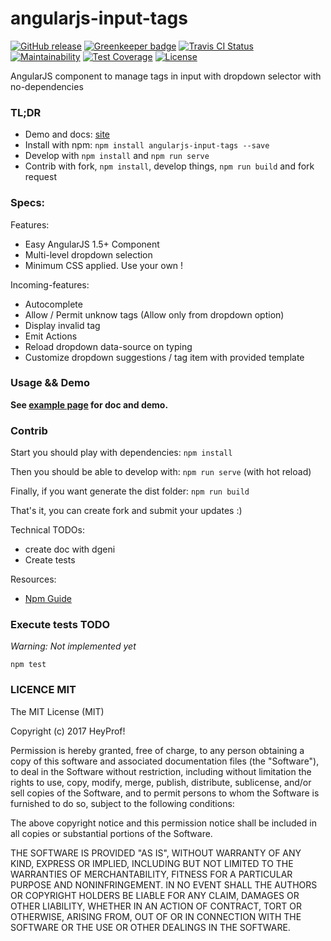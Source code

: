 # angularjs-input-tags 

[![GitHub release][badge-release-img]][badge-release-lnk]
[![Greenkeeper badge][badge-greenkeeper-img]][badge-greenkeeper-lnk]
[![Travis CI Status][badge-travis-img]][badge-travis-lnk]
[![Maintainability][badge-codeclimate-maintainability-img]][badge-codeclimate-maintainability-lnk]
[![Test Coverage][badge-codeclimate-coverage-img]][badge-codeclimate-coverage-lnk]
[![License][badge-license-img]][badge-license-lnk]


AngularJS component to manage tags in input with dropdown selector with no-dependencies

### TL;DR

- Demo and docs: [site][site]
- Install with npm: `npm install angularjs-input-tags --save`
- Develop with `npm install` and `npm run serve`
- Contrib with fork, `npm install`, develop things, `npm run build` and fork request

### Specs:

Features:
- Easy AngularJS 1.5+ Component
- Multi-level dropdown selection
- Minimum CSS applied. Use your own !

Incoming-features:
- Autocomplete
- Allow / Permit unknow tags (Allow only from dropdown option)
- Display invalid tag
- Emit Actions
- Reload dropdown data-source on typing
- Customize dropdown suggestions / tag item with provided template

### Usage && Demo

**See [example page][site] for doc and demo.**

### Contrib

Start you should play with dependencies: `npm install`

Then you should be able to develop with: `npm run serve` (with hot reload)

Finally, if you want generate the dist folder: `npm run build`

That's it, you can create fork and submit your updates :)

Technical TODOs:
- create doc with dgeni
- Create tests

Resources:
- [Npm Guide](https://docs.npmjs.com/getting-started/publishing-npm-packages)

### Execute tests TODO

*Warning: Not implemented yet*

`npm test`

### LICENCE MIT

The MIT License (MIT)

Copyright (c) 2017 HeyProf!

Permission is hereby granted, free of charge, to any person obtaining a copy
of this software and associated documentation files (the "Software"), to deal
in the Software without restriction, including without limitation the rights
to use, copy, modify, merge, publish, distribute, sublicense, and/or sell
copies of the Software, and to permit persons to whom the Software is
furnished to do so, subject to the following conditions:

The above copyright notice and this permission notice shall be included in all
copies or substantial portions of the Software.

THE SOFTWARE IS PROVIDED "AS IS", WITHOUT WARRANTY OF ANY KIND, EXPRESS OR
IMPLIED, INCLUDING BUT NOT LIMITED TO THE WARRANTIES OF MERCHANTABILITY,
FITNESS FOR A PARTICULAR PURPOSE AND NONINFRINGEMENT. IN NO EVENT SHALL THE
AUTHORS OR COPYRIGHT HOLDERS BE LIABLE FOR ANY CLAIM, DAMAGES OR OTHER
LIABILITY, WHETHER IN AN ACTION OF CONTRACT, TORT OR OTHERWISE, ARISING FROM,
OUT OF OR IN CONNECTION WITH THE SOFTWARE OR THE USE OR OTHER DEALINGS IN THE
SOFTWARE.

[site]: https://heyprof.github.io/angularjs-input-tags/

[badge-release-img]: https://img.shields.io/github/release/heyprof/angularjs-input-tags/all.svg
[badge-release-lnk]: https://github.com/heyprof/angularjs-input-tags/releases
[badge-greenkeeper-img]: https://badges.greenkeeper.io/heyprof/angularjs-input-tags.svg
[badge-greenkeeper-lnk]: https://account.greenkeeper.io/account/heyprof
[badge-travis-img]: https://img.shields.io/travis/heyprof/angularjs-input-tags.svg?label=TravisCI
[badge-travis-lnk]: https://travis-ci.org/heyprof/angularjs-input-tags
[badge-codeclimate-maintainability-img]: https://api.codeclimate.com/v1/badges/b8e2a66055de8869c139/maintainability
[badge-codeclimate-maintainability-lnk]: https://codeclimate.com/github/heyprof/angularjs-input-tags/maintainability
[badge-codeclimate-coverage-img]: https://api.codeclimate.com/v1/badges/b8e2a66055de8869c139/test_coverage
[badge-codeclimate-coverage-lnk]: https://codeclimate.com/github/heyprof/angularjs-input-tags/test_coverage
[badge-license-img]: https://img.shields.io/badge/license-MIT-blue.svg?style=flat-square
[badge-license-lnk]: https://raw.githubusercontent.com/heyprof/angularjs-input-tags/master/LICENSE
